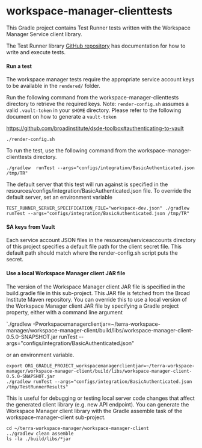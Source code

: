 # workspace-manager-clienttests
This Gradle project contains Test Runner tests written with the Workspace Manager Service client library.

The Test Runner library [GitHub repository](https://github.com/DataBiosphere/terra-test-runner) has documentation for
how to write and execute tests.

#### Run a test
The workspace manager tests require the appropriate service account keys to be available in the `rendered/` folder.

Run the following command from the workspace-manager-clienttests directory to retrieve the required keys.
Note: `render-config.sh` assumes a valid `.vault-token` in your `$HOME` directory. Please refer to the following document on how to generate a `vault-token`
 
 https://github.com/broadinstitute/dsde-toolbox#authenticating-to-vault 

```
./render-config.sh
```

To run the test, use the following command from the workspace-manager-clienttests directory.

```
./gradlew  runTest --args="configs/integration/BasicAuthenticated.json /tmp/TR"
```

The default server that this test will run against is specified in the resources/configs/integration/BasicAuthenticated.json file.
To override the default server, set an environment variable
```
TEST_RUNNER_SERVER_SPECIFICATION_FILE="workspace-dev.json" ./gradlew  runTest --args="configs/integration/BasicAuthenticated.json /tmp/TR"
```

#### SA keys from Vault

Each service account JSON files in the resources/serviceaccounts directory of this project specifies a default file
path for the client secret file. This default path should match where the render-config.sh script puts the secret.

#### Use a local Workspace Manager client JAR file
The version of the Workspace Manager client JAR file is specified in the build.gradle file in this sub-project. This JAR file is
fetched from the Broad Institute Maven repository. You can override this to use a local version of the Workspace Manager client
JAR file by specifying a Gradle project property, either with a command line argument

`./gradlew -Pworkspacemanagerclientjar=~/terra-workspace-manager/workspace-manager-client/build/libs/workspace-manager-client-0.5.0-SNAPSHOT.jar runTest --args="configs/integration/BasicAuthenticated.json"

or an environment variable.

```
export ORG_GRADLE_PROJECT_workspacemanagerclientjar=~/terra-workspace-manager/workspace-manager-client/build/libs/workspace-manager-client-0.5.0-SNAPSHOT.jar
./gradlew runTest --args="configs/integration/BasicAuthenticated.json /tmp/TestRunnerResults"
```

This is useful for debugging or testing local server code changes that affect the generated client library (e.g. new API
endpoint). You can generate the Workspace Manager client library with the Gradle assemble task of the workspace-manager-client sub-project.

```
cd ~/terra-workspace-manager/workspace-manager-client
../gradlew clean assemble
ls -la ./build/libs/*jar
```
